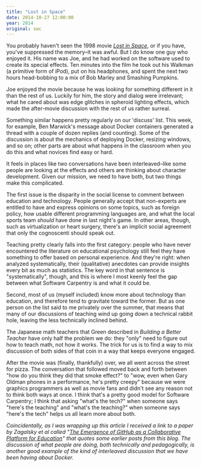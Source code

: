 ```yaml
---
title: "Lost in Space"
date: 2014-10-27 12:00:00
year: 2014
original: swc
---
```

<p>
  You probably haven't seen the 1998 movie <a href="http://www.imdb.com/title/tt0120738/"><em>Lost in Space</em></a>,
  or if you have,
  you've suppressed the memory–it was awful.
  But I do know one guy who enjoyed it.
  His name was Joe,
  and he had worked on the software used to create its special effects.
  Ten minutes into the film he took out his Walkman (a primitive form of iPod),
  put on his headphones,
  and spent the next two hours head-bobbing
  to a mix of Bob Marley and Smashing Pumpkins.
</p>
<p>
  Joe enjoyed the movie because
  he was looking for something different in it than the rest of us.
  Luckily for him,
  the story and dialog were irrelevant;
  what he cared about was edge glitches in spheroid lighting effects,
  which made the after-movie discussion with the rest of us rather surreal.
</p>
<p>
  Something similar happens pretty regularly on
  our 'discuss' list.
  This week,
  for example,
  Ben Marwick's message
  about Docker containers
  generated a thread with a couple of dozen replies (and counting).
  Some of the discussion is about the mechanics of deploying Docker,
  resizing windows,
  and so on;
  other parts are about what happens in the classroom when you do this
  and what novices find easy or hard.
</p>
<p>
  It feels in places like two conversations have been interleaved–like
  some people are looking at the effects
  and others are thinking about character development.
  Given our mission,
  we need to have both,
  but two things make this complicated.
</p>
<p>
  The first issue is the disparity in the social license to comment
  between education and technology.
  People generally accept that
  non-experts are entitled to have and express opinions on some topics,
  such as foreign policy,
  how usable different programming languages are,
  and what the local sports team <em>should</em> have done in last night's game.
  In other areas,
  though,
  such as virtualization or heart surgery,
  there's an implicit social agreement that only the cognoscenti should speak out.
</p>
<p>
  Teaching pretty clearly falls into the first category:
  people who have never encountered the literature on educational psychology
  still feel they have something to offer based on personal experience.
  And they're right:
  when analyzed systematically,
  their (qualitative) anecdotes can provide insights every bit as much as statistics.
  The key word in that sentence is "systematically",
  though,
  and this is where I most keenly feel the gap between
  what Software Carpentry is
  and what it could be.
</p>
<p>
  Second,
  most of us (myself included) know more about technology than education,
  and therefore tend to gravitate toward the former.
  But as one person on the list said to me privately over the summer,
  that means that many of our discussions of teaching
  wind up going down a technical rabbit hole,
  leaving the less technically inclined behind.
</p>
<p>
  The Japanese math teachers that Green described in
  <em>Building a Better Teacher</em>
  have only half the problem we do:
  they "only" need to figure out how to teach math,
  not how it works.
  The trick for us is to find a way to mix discussion of both sides of that coin
  in a way that keeps everyone engaged.
</p>
<p>
  After the movie was (finally, thankfully) over,
  we all went across the street for pizza.
  The conversation that followed moved back and forth between
  "how do you think they did that smoke effect?"
  to "wow, even when Gary Oldman phones in a performance, he's pretty creepy"
  because we were graphics programmers as well as movie fans
  and didn't see any reason not to think both ways at once.
  I think that's a pretty good model for Software Carpentry;
  I think that asking "what's the tech?" when someone says "here's the teaching"
  and "what's the teaching?" when someone says "here's the tech"
  helps us all learn more about both.
</p>
<p>
  <em>
    Coincidentally,
    as I was wrapping up this article I received a link to
    a paper by Zagalsky et al called
    "<a href="http://alexeyza.com/pdf/cscw15.pdf">The Emergence of GitHub as a Collaborative Platform for Education</a>"
    that quotes some earlier posts from this blog.
    The discussion of what people are doing,
    both technically and pedagogically,
    is another good example of the kind of interleaved discussion
    that we have been having about Docker.
  </em>
</p>
